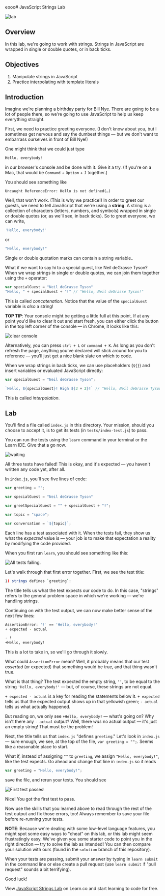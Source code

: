 eooo# JavaScript Strings Lab

![lab](https://i.giphy.com/NETCsDYm0fL44.gif)

## Overview 

In this lab, we're going to work with strings. Strings in JavaScript are wrapped in single or double quotes, or in back ticks.

## Objectives

1. Manipulate strings in JavaScript
2. Practice interpolating with template literals

## Introduction

Imagine we're planning a birthday party for Bill Nye. There are going to be a lot of people there, so we're going to use JavaScript to help us keep everything straight.

First, we need to practice greeting everyone. (I don't know about you, but I sometimes get nervous and say the dumbest things — but we don't want to embarrass ourselves in front of Bill Nye!)

One might think that we could just type

```js
Hello, everybody!
```

in our browser's console and be done with it. Give it a try. (If you're on a Mac, that would be `Command` + `Option` + `J` together.)

You should see something like

```
Uncaught ReferenceError: Hello is not defined(…)
```

Well, that won't work. (This is why we practice!) In order to greet our guests, we need to tell JavaScript that we're using a **string**. A string is a collection of characters (letters, numbers, and symbols) wrapped in single or double quotes (or, as we'll see, in back ticks). So to greet everyone, we can write,

```js
'Hello, everybody!'
```

or

```js
"Hello, everybody!"
```

Single or double quotation marks can contain a string variable..

What if we want to say hi to a special guest, like Neil deGrasse Tyson? When we wrap strings in single or double quotes, we can join them together using the `+` operator:

```js
var specialGuest = "Neil deGrasse Tyson"
"Hello, " + specialGuest + "!" // "Hello, Neil deGrasse Tyson!"
```

This is called _concatenation_. Notice that the value of the `specialGuest` variable is _also_ a string!

**TOP TIP**: Your console might be getting a little full at this point. If at any point you'd like to clear it out and start fresh, you can either click the button in the top left corner of the console — in Chrome, it looks like this:

![clear console](https://curriculum-content.s3.amazonaws.com/skills-based-js/clear_console.png)

Alternatively, you can press `ctrl + L` or `command + K`. As long as you don't refresh the page, anything you've declared will stick around for you to reference — you'll just get a nice blank slate on which to code.

When we wrap strings in back ticks, we can use placeholders (`${}`) and insert variables or evaluated JavaScript directly:

```js
var specialGuest = "Neil deGrasse Tyson";

`Hello, ${specialGuest}! High ${3 + 2}!` // "Hello, Neil deGrasse Tyson! High 5!"
```

This is called _interpolation_.

## Lab

You'll find a file called `index.js` in this directory. Your mission, should you choose to accept it, is to get its tests (in `tests/index-test.js`) to pass.

You can run the tests using the `learn` command in your terminal or the Learn IDE. Give that a go now.

![waiting](https://i.giphy.com/9c830567WqLCw.gif)

All three tests have failed! This is okay, and it's expected — you haven't written any code yet, after all.

In `index.js`, you'll see five lines of code:

```js
var greeting = "";

var specialGuest = "Neil deGrasse Tyson"

var greetSpecialGuest = "" + specialGuest + "!";

var topic = "space";

var conversation = `${topic}`;
```

Each line has a test associated with it. When the tests fail, they show us what the _expected_ value is — your job is to make that expectation a reality by modifying the code provided.

When you first run `learn`, you should see something like this:

![All tests failing.](https://user-images.githubusercontent.com/17556281/27979675-b6575498-6345-11e7-8c9d-052c2d4d3e96.png)

Let's walk through that first error together. First, we see the test title:

```bash
1) strings defines `greeting`:
```

The title tells us what the test expects our code to do. In this case,
"strings" refers to the general problem space in which we're working —
we're handling strings.

Continuing on with the test output, we can now make better sense of the next few lines:

```bash
AssertionError: '!' == 'Hello, everybody!'
+ expected - actual

- !
+Hello, everybody!
```

This is a lot to take in, so we'll go through it slowly.

What could `AssertionError` mean? Well, it probably means that our test _asserted_ (or expected) that something would be true, and that thing wasn't true.

What is that thing? The test expected the empty string, `''`, to be equal to the string `'Hello, everybody!'` — but, of course, these strings are not equal.

`+ expected - actual` is a key for reading the statements below it. `+ expected` tells us that the expected output shows up in that yellowish green; `- actual` tells us what actually happened.

But reading on, we only see `+Hello, everybody!` — what's going on? Why isn't there any `- actual` output? Well, there _was_ no actual output — it's just an empty string! That must be the problem!

Next, the title tells us that `index.js` "defines `greeting`." Let's look in `index.js` — sure enough, we see, at the top of the file, `var greeting = "";`. Seems like a reasonable place to start.

What if, instead of assigning `""` to `greeting`, we assign `"Hello, everybody!"`, like the test expects. Go ahead and change that line in `index.js` so it reads

```js
var greeting = "Hello, everybody!";
```

save the file, and rerun your tests. You should see

![First test passes!](https://user-images.githubusercontent.com/17556281/27979674-b65255f6-6345-11e7-8fca-d71760c514ef.png)

Nice! You got the first test to pass.

Now use the skills that you learned above to read through the rest of the test output and fix those errors, too! Always remember to save your file before re-running your tests.

**NOTE**: Because we're dealing with some low-level language features, you might spot some easy ways to "cheat" on this lab, or this lab might seem frustratingly easy. We've given you some starter code to point you in the right direction — try to solve the lab as intended! You can then compare your solution with ours (found in the `solution` branch of this repository).

When your tests are passing, submit your answer by typing in `learn submit` in the command line or else create a pull request (use `learn submit` if "pull request" sounds a bit terrifying).

Good luck!

<p class='util--hide'>View <a href='https://learn.co/lessons/javascript-strings-lab'>JavaScript Strings Lab</a> on Learn.co and start learning to code for free.</p>
